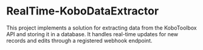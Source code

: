 # RealTime-KoboDataExtractor
This project implements a solution for extracting data from the KoboToolbox API and storing it in a database. It handles real-time updates for new records and edits through a registered webhook endpoint.
